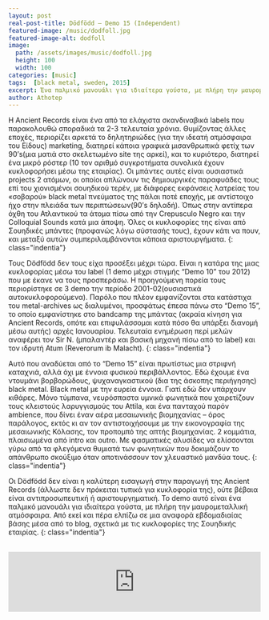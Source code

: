 ```yaml
---
layout: post
real-post-title: Dödfödd – Demo 15 (Independent)
featured-image: /music/dodfoll.jpg
featured-image-alt: dodfoll
image:
  path: /assets/images/music/dodfoll.jpg
  height: 100
  width: 100
categories: [music]
tags:  [black metal, sweden, 2015]
excerpt: Ένα παλμικό μανουάλι για ιδιαίτερα γούστα, με πλήρη την μαυρομεταλλική ατμόσφαιρα.
author: Athotep
---
```


Η Ancient Records είναι ένα από τα ελάχιστα σκανδιναβικά labels που παρακολουθώ σποραδικά τα 2-3 τελευταία χρόνια. Θυμίζοντας άλλες εποχές, περιορίζει αρκετά το δηλητηριώδες (για την ιδεατή ατμόσφαιρα του Είδους) marketing, διατηρεί κάποια γραφικά μισανθρωπικά φετίχ των 90’s(μια ματιά στο σκελετωμένο site της αρκεί), και το κυριότερο, διατηρεί ένα μικρό ρόστερ (10 τον αριθμό συγκροτήματα συνολικά έχουν κυκλοφορήσει μέσω της εταιρίας). Οι μπάντες αυτές είναι ουσιαστικά projects 2 ατόμων, οι οποίοι απλώνουν τις δημιουργικές παραφυάδες τους επί του χιονισμένοι σουηδικού τερέν, με διάφορες εκφάνσεις λατρείας του «σοβαρού» black metal πνεύματος της πάλαι ποτέ εποχής, με αντίστοιχο ήχο στην πλειάδα των περιπτώσεων(90’s δηλαδή). Όπως στην αντίπερα όχθη του Ατλαντικού τα άτομα πίσω από την Crepusculo Negro και την Colloquial Sounds κατά μια άποψη. Όλες οι κυκλοφορίες της είναι από Σουηδικές μπάντες (προφανώς λόγω σύστασής τους), έχουν κάτι να πουν, και μεταξύ αυτών συμπεριλαμβάνονται κάποια αριστουργήματα.
{: class="indentia"}

Τους Dödfödd δεν τους είχα προσέξει μέχρι τώρα. Είναι η κατάρα της μιας κυκλοφορίας μέσω του label (1 demo μέχρι στιγμής “Demo 10” του 2012) που με έκανε να τους προσπεράσω. Η προηγούμενη πορεία τους περιορίστηκε σε 3 demo την περίοδο 2001-02(ουσιαστικά αυτοκυκλοφορούμενα). Παρόλο που πλέον εμφανίζονται στα κατάστιχα του metal-archives ως διαλυμένοι, προσφάτως έπεσα πάνω στο “Demo 15”, το οποίο εμφανίστηκε στο bandcamp της μπάντας (ακραία κίνηση για Ancient Records, οπότε και επιφυλάσσομαι κατά πόσο θα υπάρξει διανομή μέσω αυτής) αρχές Ιανουαρίου. Τελευταία ενημέρωση περί μελών αναφέρει τον Sir N. (μπαλαντέρ και βασική μηχανή πίσω από το label) και τον ιδρυτή Atum (Reverorum ib Malacht).
{: class="indentia"}

Αυτό που αναδύεται από το “Demo 15” είναι πρωτίστως μια στριφνή καταχνιά, αλλά όχι με έννοια φυσικού περιβάλλοντος. Εδώ έχουμε ένα ντουμάνι βορβορώδους, ψυχαναγκαστικού (δια της άσκοπης περιήγησης) black metal. Black metal με την ευρεία έννοια. Γιατί εδώ δεν υπάρχουν κιθάρες. Μόνο τύμπανα, νευρόσπαστα υμνικά φωνητικά που χαιρετίζουν τους κλειστούς λαρυγγισμούς του Attila, και ένα πανταχού παρόν ambience, που δίνει έναν αέρα μεσαιωνικής βιομηχανίας – όρος παράλογος, εκτός κι αν τον αντιστοιχήσουμε με την εικονογραφία της μεσαιωνικής Κόλασης, τον προπομπό της απτής βιομηχανίας. 2 κομμάτια, πλαισιωμένα από intro και outro. Με φασματικές αλυσίδες να ελίσσονται γύρω από τα φλεγόμενα θυμιατά των φωνητικών που δοκιμάζουν το απάνθρωπο σκούξιμο όταν αποτινάσσουν τον χλευαστικό μανδύα τους.
{: class="indentia"}

Οι Dödfödd δεν είναι η καλύτερη εισαγωγή στην παραγωγή της Ancient Records (άλλωστε δεν πρόκειται τυπικά για κυκλοφορία της), ούτε βέβαια είναι αντιπροσωπευτική ή αριστουργηματική. Το demo αυτό είναι ένα παλμικό μανουάλι για ιδιαίτερα γούστα, με πλήρη την μαυρομεταλλική ατμόσφαιρα. Από εκεί και πέρα ελπίζω σε μια αναφορά εβδομαδιαίας βάσης μέσα από το blog, σχετικά με τις κυκλοφορίες της Σουηδικής εταιρίας.
{: class="indentia"}  
<br>
<iframe style="border: 0; width: 100%; height: 120px;" src="https://bandcamp.com/EmbeddedPlayer/album=2096020204/size=large/bgcol=ffffff/linkcol=0687f5/tracklist=false/artwork=small/transparent=true/" seamless><a href="http://ddfdd.bandcamp.com/album/demo-15">Demo 15 by Dödfödd</a></iframe>